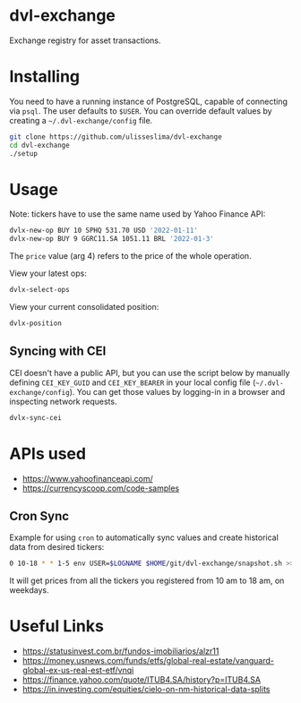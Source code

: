 # dvl-exchange
Exchange registry for asset transactions.

# Installing
You need to have a running instance of PostgreSQL, capable of connecting via `psql`. The user defaults to `$USER`. You can override default values by creating a `~/.dvl-exchange/config` file.

```bash
git clone https://github.com/ulisseslima/dvl-exchange
cd dvl-exchange
./setup
```

# Usage
Note: tickers have to use the same name used by Yahoo Finance API:
```bash
dvlx-new-op BUY 10 SPHQ 531.70 USD '2022-01-11'
dvlx-new-op BUY 9 GGRC11.SA 1051.11 BRL '2022-01-3'
```
The `price` value (arg 4) refers to the price of the whole operation.

View your latest ops:
```bash
dvlx-select-ops
```

View your current consolidated position:
```bash
dvlx-position
```

## Syncing with CEI
CEI doesn't have a public API, but you can use the script below by manually defining `CEI_KEY_GUID` and `CEI_KEY_BEARER` in your local config file (`~/.dvl-exchange/config`). You can get those values by logging-in in a browser and inspecting network requests. 

```bash
dvlx-sync-cei
```

# APIs used
* https://www.yahoofinanceapi.com/
* https://currencyscoop.com/code-samples

## Cron Sync
Example for using `cron` to automatically sync values and create historical data from desired tickers:
```bash
0 10-18 * * 1-5 env USER=$LOGNAME $HOME/git/dvl-exchange/snapshot.sh >> /tmp/general.log
```

It will get prices from all the tickers you registered from 10 am to 18 am, on weekdays.

# Useful Links
* https://statusinvest.com.br/fundos-imobiliarios/alzr11
* https://money.usnews.com/funds/etfs/global-real-estate/vanguard-global-ex-us-real-est-etf/vnqi
* https://finance.yahoo.com/quote/ITUB4.SA/history?p=ITUB4.SA
* https://in.investing.com/equities/cielo-on-nm-historical-data-splits